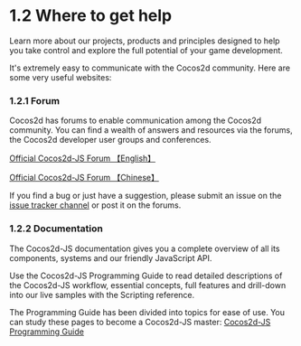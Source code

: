# 1.2 Where to get help

Learn more about our projects, products and principles designed to help you take control and explore the full potential of your game development.

It's extremely easy to communicate with the Cocos2d community. Here are some very useful websites:

### 1.2.1 Forum

Cocos2d has forums to enable communication among the Cocos2d community. You can find a wealth of answers and resources via the forums, the Cocos2d developer user groups and conferences.

[Official Cocos2d-JS Forum 【English】](http://discuss.cocos2d-x.org/category/cocos2d-x/javascript)

[Official Cocos2d-JS Forum 【Chinese】](http://www.cocoachina.com/bbs/thread.php?fid=59)

If you find a bug or just have a suggestion, please submit an issue on the [issue tracker channel](http://www.cocos2d-x.org) or post it on the forums. 



### 1.2.2 Documentation

The Cocos2d-JS documentation gives you a complete overview of all its components, systems and our friendly JavaScript API.

Use the Cocos2d-JS Programming Guide to read detailed descriptions of the Cocos2d-JS workflow, essential concepts, full features and drill-down into our live samples with the Scripting reference.

The Programming Guide has been divided into topics for ease of use. You can study these pages to become a Cocos2d-JS master: [Cocos2d-JS Programming Guide]()




 						
